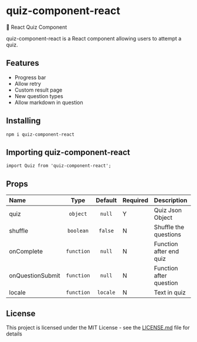 # quiz-component-react
:blue_book: React Quiz Component 

quiz-component-react is a React component allowing users to attempt a quiz.

## Features
- Progress bar
- Allow retry
- Custom result page
- New question types
- Allow markdown in question


## Installing
```
npm i quiz-component-react
```
## Importing quiz-component-react
```
import Quiz from 'quiz-component-react';
```

## Props

|Name|Type|Default|Required|Description|
|:--|:--:|:-----:|:--|:----------|
|quiz|`object`|`null`|Y|Quiz Json Object|
|shuffle|`boolean`|`false`|N|Shuffle the questions|
|onComplete|`function`|`null`|N|Function after end quiz|
|onQuestionSubmit|`function`|`null`|N|Function after question|
|locale|`function`|`locale`|N|Text in quiz|

## License
This project is licensed under the MIT License - see the [LICENSE.md](LICENSE.md) file for details
